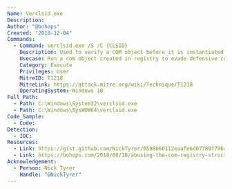 ```yaml
---
Name: Verclsid.exe
Description:
Author: "@bohops"
Created: "2018-12-04"
Commands:
  - Command: verclsid.exe /S /C {CLSID}
    Description: Used to verify a COM object before it is instantiated by Windows Explorer
    Usecase: Run a com object created in registry to evade defensive counter measures
    Category: Execute
    Privileges: User
    MitreID: T1218
    MitreLink: https://attack.mitre.org/wiki/Technique/T1218
    OperatingSystem: Windows 10
Full_Path:
  - Path: C:\Windows\System32\verclsid.exe
  - Path: C:\Windows\SysWOW64\verclsid.exe
Code_Sample:
  - Code:
Detection:
  - IOC:
Resources:
  - Link: https://gist.github.com/NickTyrer/0598b60112eaafe6d07789f7964290d5
  - Link: https://bohops.com/2018/08/18/abusing-the-com-registry-structure-part-2-loading-techniques-for-evasion-and-persistence/
Acknowledgement:
  - Person: Nick Tyrer
    Handle: "@NickTyrer"
---
```

